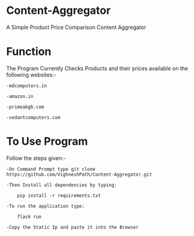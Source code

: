# Content-Aggregator
A Simple Product Price Comparison Content Aggregator

# Function
The Program Currently Checks Products and their prices available on the following websites:-

    -mdcomputers.in
  
    -amazon.in
  
    -primeabgb.com
  
    -vedantcomputers.com
 
 # To Use Program
 Follow the steps given:-
 
    -On Command Prompt type git clone https://github.com/VighneshPath/Content-Aggregator.git
  
    -Then Install all dependencies by typing: 
    
        pip install -r requirements.txt
        
    -To run the application type: 
        
        flask run 
    
    -Copy the Static Ip and paste it into the Browser
    
 
